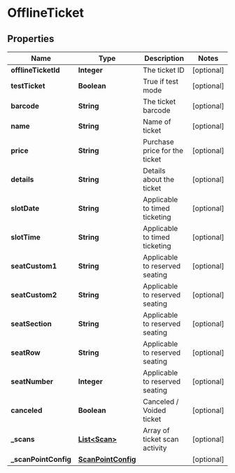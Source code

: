 # OfflineTicket

## Properties
Name | Type | Description | Notes
------------ | ------------- | ------------- | -------------
**offlineTicketId** | **Integer** | The ticket ID |  [optional]
**testTicket** | **Boolean** | True if test mode |  [optional]
**barcode** | **String** | The ticket barcode |  [optional]
**name** | **String** | Name of ticket |  [optional]
**price** | **String** | Purchase price for the ticket |  [optional]
**details** | **String** | Details about the ticket |  [optional]
**slotDate** | **String** | Applicable to timed ticketing |  [optional]
**slotTime** | **String** | Applicable to timed ticketing |  [optional]
**seatCustom1** | **String** | Applicable to reserved seating |  [optional]
**seatCustom2** | **String** | Applicable to reserved seating |  [optional]
**seatSection** | **String** | Applicable to reserved seating |  [optional]
**seatRow** | **String** | Applicable to reserved seating |  [optional]
**seatNumber** | **Integer** | Applicable to reserved seating |  [optional]
**canceled** | **Boolean** | Canceled / Voided ticket |  [optional]
**_scans** | [**List&lt;Scan&gt;**](Scan.md) | Array of ticket scan activity |  [optional]
**_scanPointConfig** | [**ScanPointConfig**](ScanPointConfig.md) |  |  [optional]

